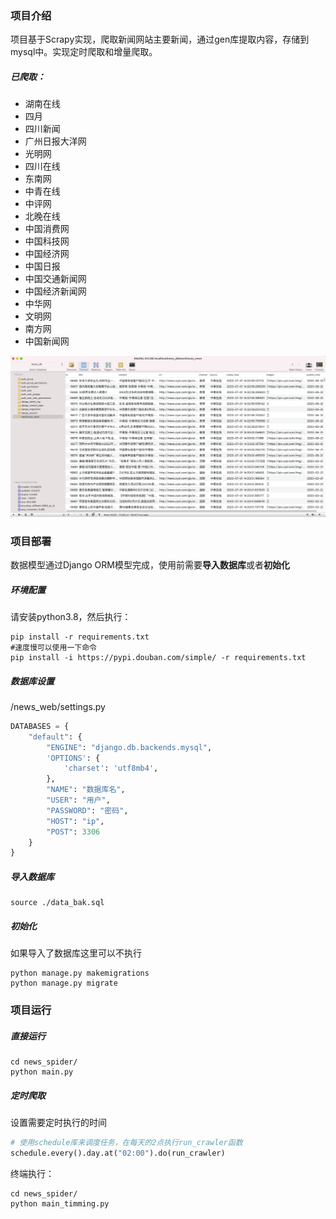 ### 项目介绍
项目基于Scrapy实现，爬取新闻网站主要新闻，通过gen库提取内容，存储到mysql中。实现定时爬取和增量爬取。

##### 已爬取：

- 湖南在线
- 四月
- 四川新闻
- 广州日报大洋网
- 光明网
- 四川在线
- 东南网
- 中青在线
- 中评网
- 北晚在线
- 中国消费网
- 中国科技网
- 中国经济网
- 中国日报
- 中国交通新闻网
- 中国经济新闻网
- 中华网
- 文明网
- 南方网
- 中国新闻网


![image-20230701163212681](./README.assets/image-20230701163212681.png)

### 项目部署

数据模型通过Django ORM模型完成，使用前需要**导入数据库**或者**初始化**

##### 环境配置
请安装python3.8，然后执行：
```shell
pip install -r requirements.txt
#速度慢可以使用一下命令
pip install -i https://pypi.douban.com/simple/ -r requirements.txt
```


##### 数据库设置

/news_web/settings.py

```python
DATABASES = {
    "default": {
        "ENGINE": "django.db.backends.mysql",
        'OPTIONS': {
            'charset': 'utf8mb4',
        },
        "NAME": "数据库名",
        "USER": "用户",
        "PASSWORD": "密码",
        "HOST": "ip",
        "POST": 3306
    }
}
```

##### 导入数据库

```shell
source ./data_bak.sql
```



##### 初始化
如果导入了数据库这里可以不执行
```shell
python manage.py makemigrations
python manage.py migrate
```



### 项目运行

##### 直接运行

```shell
cd news_spider/
python main.py
```



##### 定时爬取
设置需要定时执行的时间
```python
# 使用schedule库来调度任务，在每天的2点执行run_crawler函数
schedule.every().day.at("02:00").do(run_crawler)
```

终端执行：
```shell
cd news_spider/
python main_timming.py
```



